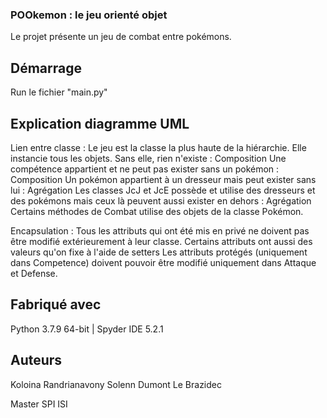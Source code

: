### POOkemon : le jeu orienté objet

Le projet présente un jeu de combat entre pokémons.

## Démarrage

Run le fichier "main.py"

## Explication diagramme UML

Lien entre classe :
Le jeu est la classe la plus haute de la hiérarchie. Elle instancie tous les objets. Sans elle, rien n'existe : Composition
Une compétence appartient et ne peut pas exister sans un pokémon : Composition
Un pokémon appartient à un dresseur mais peut exister sans lui : Agrégation
Les classes JcJ et JcE possède et utilise des dresseurs et des pokémons mais ceux là peuvent aussi exister en dehors : Agrégation
Certains méthodes de Combat utilise des objets de la classe Pokémon.

Encapsulation :
Tous les attributs qui ont été mis en privé ne doivent pas être modifié extérieurement à leur classe. Certains attributs ont aussi des valeurs qu'on fixe à l'aide de setters 
Les attributs protégés (uniquement dans Competence) doivent pouvoir être modifié uniquement dans Attaque et Defense.

## Fabriqué avec

Python 3.7.9 64-bit | Spyder IDE 5.2.1

## Auteurs

Koloina Randrianavony
Solenn Dumont Le Brazidec

Master SPI ISI